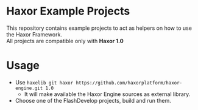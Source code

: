 # Haxor Example Projects
This repository contains example projects to act as helpers on how to use the Haxor Framework.  
All projects are compatible only with **Haxor 1.0**

# Usage  
* Use `haxelib git haxor https://github.com/haxorplatform/haxor-engine.git 1.0`
  *  It will make available the Haxor Engine sources as external library.
* Choose one of the FlashDevelop projects, build and run them.

